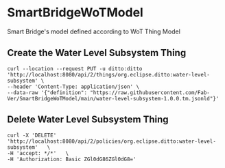 # SmartBridgeWoTModel
Smart Bridge's model defined according to WoT Thing Model
## Create the Water Level Subsystem Thing 
```
curl --location --request PUT -u ditto:ditto 'http://localhost:8080/api/2/things/org.eclipse.ditto:water-level-subsystem' \ 
--header 'Content-Type: application/json' \
--data-raw '{"definition": "https://raw.githubusercontent.com/Fab-Ver/SmartBridgeWoTModel/main/water-level-subsystem-1.0.0.tm.jsonld"}'
```
## Delete Water Level Subsystem Thing 
```
curl -X 'DELETE' 'http://localhost:8080/api/2/policies/org.eclipse.ditto:water-level-subsystem'   \
-H 'accept: */*'   \
-H 'Authorization: Basic ZGl0dG86ZGl0dG8='
```

